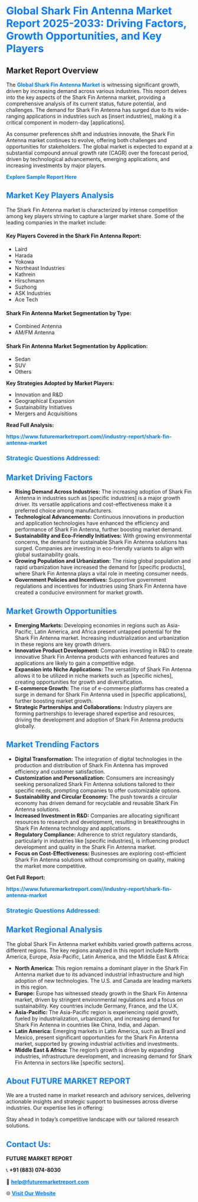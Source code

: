 <h1 style="color: #007BFF;">Global Shark Fin Antenna Market Report 2025-2033: Driving Factors, Growth Opportunities, and Key Players</h1>

<section id="overview">
<h2>Market Report Overview</h2>
<p>The <a href="https://www.futuremarketreport.com//industry-report/shark-fin-antenna-market" style="color: #007BFF; text-decoration: none;"><strong>Global Shark Fin Antenna Market</strong></a> is witnessing significant growth, driven by increasing demand across various industries. This report delves into the key aspects of the Shark Fin Antenna market, providing a comprehensive analysis of its current status, future potential, and challenges. The demand for Shark Fin Antenna has surged due to its wide-ranging applications in industries such as [insert industries], making it a critical component in modern-day [applications].</p>
<p>As consumer preferences shift and industries innovate, the Shark Fin Antenna market continues to evolve, offering both challenges and opportunities for stakeholders. The global market is expected to expand at a substantial compound annual growth rate (CAGR) over the forecast period, driven by technological advancements, emerging applications, and increasing investments by major players.</p>
</section>

<section id="overview">
<p><a href="https://www.futuremarketreport.com//request-sample/reportId=55104" style="color: #007BFF; text-decoration: none;"><strong>Explore Sample Report Here</strong></a></p>
</section>

<section id="key-players">
<h2 style="color: #007BFF;">Market Key Players Analysis</h2>
<p>The Shark Fin Antenna market is characterized by intense competition among key players striving to capture a larger market share. Some of the leading companies in the market include:</p>
<h4>Key Players Covered in the Shark Fin Antenna Report:</h4>
<ul><li>Laird</li><li>Harada</li><li>Yokowa</li><li>Northeast Industries</li><li>Kathrein</li><li>Hirschmann</li><li>Suzhong</li><li>ASK Industries</li><li>Ace Tech</li></ul>
<h4>Shark Fin Antenna Market Segmentation by Type:</h4>
<ul><li>Combined Antenna</li><li>AM/FM Antenna</li></ul>

<h4>Shark Fin Antenna Market Segmentation by Application:</h4>
<ul><li>Sedan</li><li>SUV</li><li>Others</li></ul>
<p><strong>Key Strategies Adopted by Market Players:</strong></p>
<ul>
<li>Innovation and R&D</li>
<li>Geographical Expansion</li>
<li>Sustainability Initiatives</li>
<li>Mergers and Acquisitions</li>
</ul>
</section>

<section>
<p><strong>Read Full Analysis: </strong></p><a href="https://www.futuremarketreport.com//industry-report/shark-fin-antenna-market" style="color: #007BFF; text-decoration: none;"><strong>https://www.futuremarketreport.com//industry-report/shark-fin-antenna-market</strong></a>
<h3 style="color: #007BFF;">Strategic Questions Addressed:</h3>
</section>

<section id="driving-factors">
<h2 style="color: #007BFF;">Market Driving Factors</h2>
<ul>
<li><strong>Rising Demand Across Industries:</strong> The increasing adoption of Shark Fin Antenna in industries such as [specific industries] is a major growth driver. Its versatile applications and cost-effectiveness make it a preferred choice among manufacturers.</li>
<li><strong>Technological Advancements:</strong> Continuous innovations in production and application technologies have enhanced the efficiency and performance of Shark Fin Antenna, further boosting market demand.</li>
<li><strong>Sustainability and Eco-Friendly Initiatives:</strong> With growing environmental concerns, the demand for sustainable Shark Fin Antenna solutions has surged. Companies are investing in eco-friendly variants to align with global sustainability goals.</li>
<li><strong>Growing Population and Urbanization:</strong> The rising global population and rapid urbanization have increased the demand for [specific products], where Shark Fin Antenna plays a vital role in meeting consumer needs.</li>
<li><strong>Government Policies and Incentives:</strong> Supportive government regulations and incentives for industries using Shark Fin Antenna have created a conducive environment for market growth.</li>
</ul>
</section>

<section id="growth-opportunities">
<h2 style="color: #007BFF;">Market Growth Opportunities</h2>
<ul>
<li><strong>Emerging Markets:</strong> Developing economies in regions such as Asia-Pacific, Latin America, and Africa present untapped potential for the Shark Fin Antenna market. Increasing industrialization and urbanization in these regions are key growth drivers.</li>
<li><strong>Innovative Product Development:</strong> Companies investing in R&D to create innovative Shark Fin Antenna products with enhanced features and applications are likely to gain a competitive edge.</li>
<li><strong>Expansion into Niche Applications:</strong> The versatility of Shark Fin Antenna allows it to be utilized in niche markets such as [specific niches], creating opportunities for growth and diversification.</li>
<li><strong>E-commerce Growth:</strong> The rise of e-commerce platforms has created a surge in demand for Shark Fin Antenna used in [specific applications], further boosting market growth.</li>
<li><strong>Strategic Partnerships and Collaborations:</strong> Industry players are forming partnerships to leverage shared expertise and resources, driving the development and adoption of Shark Fin Antenna products globally.</li>
</ul>
</section>

<section id="trending-factors">
<h2 style="color: #007BFF;">Market Trending Factors</h2>
<ul>
<li><strong>Digital Transformation:</strong> The integration of digital technologies in the production and distribution of Shark Fin Antenna has improved efficiency and customer satisfaction.</li>
<li><strong>Customization and Personalization:</strong> Consumers are increasingly seeking personalized Shark Fin Antenna solutions tailored to their specific needs, prompting companies to offer customizable options.</li>
<li><strong>Sustainability and Circular Economy:</strong> The push towards a circular economy has driven demand for recyclable and reusable Shark Fin Antenna solutions.</li>
<li><strong>Increased Investment in R&D:</strong> Companies are allocating significant resources to research and development, resulting in breakthroughs in Shark Fin Antenna technology and applications.</li>
<li><strong>Regulatory Compliance:</strong> Adherence to strict regulatory standards, particularly in industries like [specific industries], is influencing product development and quality in the Shark Fin Antenna market.</li>
<li><strong>Focus on Cost-Effectiveness:</strong> Businesses are exploring cost-efficient Shark Fin Antenna solutions without compromising on quality, making the market more competitive.</li>
</ul>
</section>

<section>
<p><strong>Get Full Report: </strong></p><a href="https://www.futuremarketreport.com//industry-report/shark-fin-antenna-market" style="color: #007BFF; text-decoration: none;"><strong>https://www.futuremarketreport.com//industry-report/shark-fin-antenna-market</strong></a>
<h3 style="color: #007BFF;">Strategic Questions Addressed:</h3>
</section>


<section id="regional-analysis">
<h2 style="color: #007BFF;">Market Regional Analysis</h2>
<p>The global Shark Fin Antenna market exhibits varied growth patterns across different regions. The key regions analyzed in this report include North America, Europe, Asia-Pacific, Latin America, and the Middle East & Africa:</p>
<ul>
<li><strong>North America:</strong> This region remains a dominant player in the Shark Fin Antenna market due to its advanced industrial infrastructure and high adoption of new technologies. The U.S. and Canada are leading markets in this region.</li>
<li><strong>Europe:</strong> Europe has witnessed steady growth in the Shark Fin Antenna market, driven by stringent environmental regulations and a focus on sustainability. Key countries include Germany, France, and the U.K.</li>
<li><strong>Asia-Pacific:</strong> The Asia-Pacific region is experiencing rapid growth, fueled by industrialization, urbanization, and increasing demand for Shark Fin Antenna in countries like China, India, and Japan.</li>
<li><strong>Latin America:</strong> Emerging markets in Latin America, such as Brazil and Mexico, present significant opportunities for the Shark Fin Antenna market, supported by growing industrial activities and investments.</li>
<li><strong>Middle East & Africa:</strong> The region’s growth is driven by expanding industries, infrastructure development, and increasing demand for Shark Fin Antenna in sectors like [specific sectors].</li>
</ul>
</section>

<footer>
<h2 style="color: #007BFF;">About FUTURE MARKET REPORT</h2>
<p>We are a trusted name in market research and advisory services, delivering actionable insights and strategic support to businesses across diverse industries. Our expertise lies in offering:</p>

<p>Stay ahead in today’s competitive landscape with our tailored research solutions.</p>

<h2 style="color: #007BFF;">Contact Us:</h2>
<p><strong>FUTURE MARKET REPORT</strong></p>
<p>📞 <strong>+91 (883) 074-8030</strong></p>
<p>📧 <strong><a href="mailto:help@futuremarketreport.com" style="color: #007BFF;">help@futuremarketreport.com</a></strong></p>
<p>🌐 <strong><a href="https://www.futuremarketreport.com/" style="color: #007BFF;">Visit Our Website</a></strong></p>
</footer>